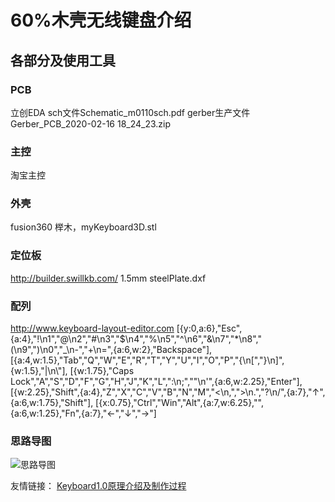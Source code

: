 # 60%木壳无线键盘介绍
## 各部分及使用工具
### PCB
立创EDA
sch文件Schematic_m0110sch.pdf
gerber生产文件Gerber_PCB_2020-02-16 18_24_23.zip

### 主控
淘宝主控

### 外壳
fusion360
榉木，myKeyboard3D.stl

### 定位板
http://builder.swillkb.com/ 
1.5mm
steelPlate.dxf

### 配列
http://www.keyboard-layout-editor.com
[{y:0,a:6},"Esc",{a:4},"!\n1","@\n2","#\n3","$\n4","%\n5","^\n6","&\n7","*\n8","(\n9",")\n0","_\n-","+\n=",{a:6,w:2},"Backspace"],
[{a:4,w:1.5},"Tab","Q","W","E","R","T","Y","U","I","O","P","{\n[","}\n]",{w:1.5},"|\n\\"],
[{w:1.75},"Caps Lock","A","S","D","F","G","H","J","K","L",":\n;","\"\n'",{a:6,w:2.25},"Enter"],
[{w:2.25},"Shift",{a:4},"Z","X","C","V","B","N","M","<\n,",">\n.","?\n/",{a:7},"↑",{a:6,w:1.75},"Shift"],
[{x:0.75},"Ctrl","Win","Alt",{a:7,w:6.25},"",{a:6,w:1.25},"Fn",{a:7},"←","↓","→"]
### 思路导图

![思路导图](https://tva1.sinaimg.cn/large/00831rSTly1gd2qiv2eppj30u00ybdkt.jpg)

友情链接：
[Keyboard1.0原理介绍及制作过程](https://github.com/liujinwakayakulie/OCLearn/blob/master/keyboard10.md)
